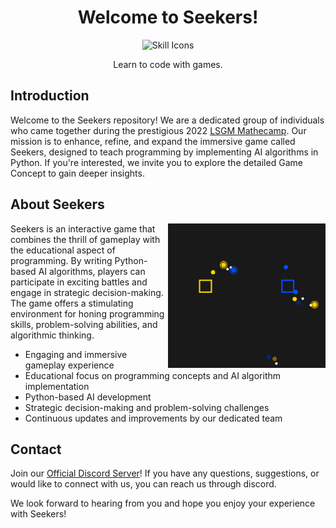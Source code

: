 <h1 align=center>Welcome to Seekers!</h1>

<div align=center>
    <img src="https://skillicons.dev/icons?i=githubactions,maven,gradle,linux,java,kotlin,python,pytorch,tensorflow" alt="Skill Icons" />
    <p>Learn to code with games.</p>
</div>

## Introduction

Welcome to the Seekers repository! We are a dedicated group of individuals who came together during the prestigious 2022 [LSGM Mathecamp](https://lsgm.uni-leipzig.de/tiki-index.php?page=Mathecamp). Our mission is to enhance, refine, and expand the immersive game called Seekers, designed to teach programming by implementing AI algorithms in Python. If you're interested, we invite you to explore the detailed Game Concept to gain deeper insights.

## About Seekers

<img alt="Seekers Game Preview" src="https://raw.githubusercontent.com/seekers-dev/.github/main/profile/Seekers.png" align="right" width=50%>

Seekers is an interactive game that combines the thrill of gameplay with the educational aspect of programming. By writing Python-based AI algorithms, players can participate in exciting battles and engage in strategic decision-making. The game offers a stimulating environment for honing programming skills, problem-solving abilities, and algorithmic thinking.

+ Engaging and immersive gameplay experience
+ Educational focus on programming concepts and AI algorithm implementation
+ Python-based AI development
+ Strategic decision-making and problem-solving challenges
+ Continuous updates and improvements by our dedicated team

## Contact

Join our [Official Discord Server](https://discord.gg/gRaTCgDS9b)! If you have any questions, suggestions, or would like to connect with us, you can reach us through discord.

We look forward to hearing from you and hope you enjoy your experience with Seekers!
